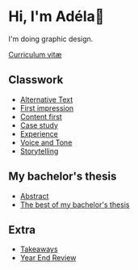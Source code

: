 # Hi, I'm Adéla🥂

I'm doing graphic design.

<a href="https://adelakromp.myportfolio.com/en">Curriculum vitæ</a>

## Classwork

- [Alternative Text](01-alternative-text/index.md)
- [First impression](02-first-impression/index.md)
- [Content first](03-content-first/index.md)
- [Case study](04-case-study/index.md)
- [Experience](05-experience/index.md)
- [Voice and Tone](06-voice-and-tone/index.md)
- [Storytelling](09-storytelling/index.md)

## My bachelor's thesis

- [Abstract](08-thesis-abstract/index.md)
- [The best of my bachelor's thesis](10-thesis-presentation/index.md)

## Extra

- [Takeaways](07-takeaways/index.md)
- [Year End Review](00-year-end-review/index.md)

